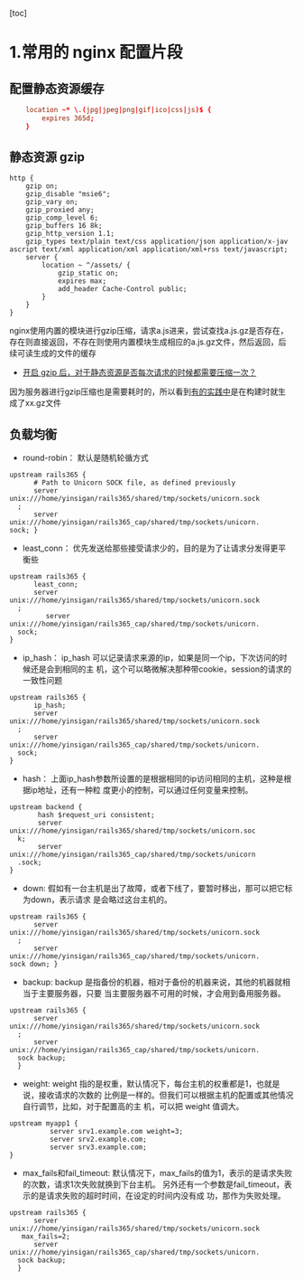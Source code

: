[toc]

# 1.常用的 nginx 配置片段

## 配置静态资源缓存

```nginx.conf
    location ~* \.(jpg|jpeg|png|gif|ico|css|js)$ {
        expires 365d;
    }
```

## 静态资源 gzip

```
http {
    gzip on;
    gzip_disable "msie6";
    gzip_vary on;
    gzip_proxied any;
    gzip_comp_level 6;
    gzip_buffers 16 8k;
    gzip_http_version 1.1;
    gzip_types text/plain text/css application/json application/x-jav
ascript text/xml application/xml application/xml+rss text/javascript;
    server {
        location ~ ^/assets/ {
            gzip_static on;
            expires max;
            add_header Cache-Control public;
        }
    }
}
```
nginx使用内置的模块进行gzip压缩，请求a.js进来，尝试查找a.js.gz是否存在，存在则直接返回，不存在则使用内置模块生成相应的a.js.gz文件，然后返回，后续可读生成的文件的缓存
* [开启 gzip 后，对于静态资源是否每次请求的时候都需要压缩一次？](https://www.zhihu.com/question/340700733/answer/800459864)

因为服务器进行gzip压缩也是需要耗时的，所以看到[有的实践中](https://www.cnblogs.com/zs-note/p/9556390.html)是在构建时就生成了xx.gz文件

## 负载均衡

* round-robin： 默认是随机轮循方式
```
upstream rails365 {
      # Path to Unicorn SOCK file, as defined previously
      server unix:///home/yinsigan/rails365/shared/tmp/sockets/unicorn.sock
  ;
      server unix:///home/yinsigan/rails365_cap/shared/tmp/sockets/unicorn.
sock; }
```
* least_conn： 优先发送给那些接受请求少的，目的是为了让请求分发得更平衡些
```
upstream rails365 {
      least_conn;
      server unix:///home/yinsigan/rails365/shared/tmp/sockets/unicorn.sock
  ;
         server unix:///home/yinsigan/rails365_cap/shared/tmp/sockets/unicorn.
  sock;
}
```
* ip_hash： ip_hash 可以记录请求来源的ip，如果是同一个ip，下次访问的时候还是会到相同的主
机，这个可以略微解决那种带cookie，session的请求的一致性问题
```
upstream rails365 {
      ip_hash;
      server unix:///home/yinsigan/rails365/shared/tmp/sockets/unicorn.sock
  ;
      server unix:///home/yinsigan/rails365_cap/shared/tmp/sockets/unicorn.
  sock;
}
```
* hash： 上面ip_hash参数所设置的是根据相同的ip访问相同的主机，这种是根据ip地址，还有一种粒 度更小的控制，可以通过任何变量来控制。
```
upstream backend {
       hash $request_uri consistent;
       server unix:///home/yinsigan/rails365/shared/tmp/sockets/unicorn.soc
  k;
       server unix:///home/yinsigan/rails365_cap/shared/tmp/sockets/unicorn
  .sock;
}
```
* down: 假如有一台主机是出了故障，或者下线了，要暂时移出，那可以把它标为down，表示请求 是会略过这台主机的。

```
upstream rails365 {
      server unix:///home/yinsigan/rails365/shared/tmp/sockets/unicorn.sock
  ;
      server unix:///home/yinsigan/rails365_cap/shared/tmp/sockets/unicorn.
sock down; }
```

* backup: backup 是指备份的机器，相对于备份的机器来说，其他的机器就相当于主要服务器，只要
当主要服务器不可用的时候，才会用到备用服务器。

```
upstream rails365 {
      server unix:///home/yinsigan/rails365/shared/tmp/sockets/unicorn.sock
  ;
      server unix:///home/yinsigan/rails365_cap/shared/tmp/sockets/unicorn.
  sock backup;
  }
```
* weight: weight 指的是权重，默认情况下，每台主机的权重都是1，也就是说，接收请求的次数的
比例是一样的。但我们可以根据主机的配置或其他情况自行调节，比如，对于配置高的主 机，可以把 weight 值调大。

```
upstream myapp1 {
          server srv1.example.com weight=3;
          server srv2.example.com;
          server srv3.example.com;
}
```
* max_fails和fail_timeout: 默认情况下，max_fails的值为1，表示的是请求失败的次数，请求1次失败就换到下台主机。
另外还有一个参数是fail_timeout，表示的是请求失败的超时时间，在设定的时间内没有成 功，那作为失败处理。
```
upstream rails365 {
      server unix:///home/yinsigan/rails365/shared/tmp/sockets/unicorn.sock
   max_fails=2;
      server unix:///home/yinsigan/rails365_cap/shared/tmp/sockets/unicorn.
  sock backup;
  }
```